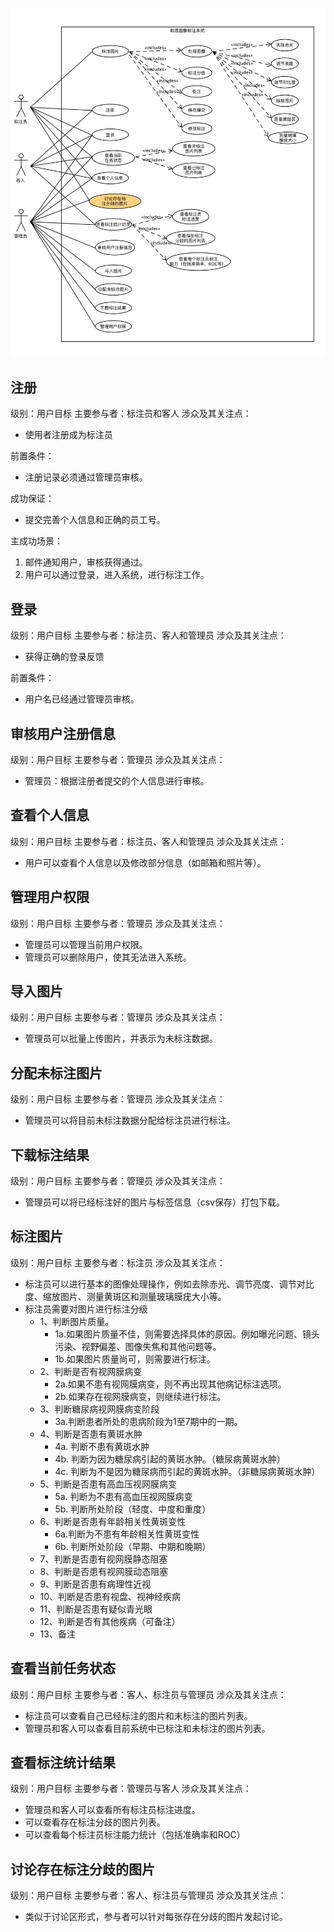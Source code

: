 ![use case](./images/use_case.png)

## 注册
级别：用户目标
主要参与者：标注员和客人
涉众及其关注点：

* 使用者注册成为标注员

前置条件：

* 注册记录必须通过管理员审核。

成功保证：

* 提交完善个人信息和正确的员工号。

主成功场景：

1. 邮件通知用户，审核获得通过。
2. 用户可以通过登录，进入系统，进行标注工作。

## 登录
级别：用户目标
主要参与者：标注员、客人和管理员
涉众及其关注点：

* 获得正确的登录反馈

前置条件：

* 用户名已经通过管理员审核。

## 审核用户注册信息
级别：用户目标
主要参与者：管理员
涉众及其关注点：

* 管理员：根据注册者提交的个人信息进行审核。

## 查看个人信息
级别：用户目标
主要参与者：标注员、客人和管理员
涉众及其关注点：

* 用户可以查看个人信息以及修改部分信息（如邮箱和照片等）。

## 管理用户权限
级别：用户目标
主要参与者：管理员
涉众及其关注点：

* 管理员可以管理当前用户权限。
* 管理员可以删除用户，使其无法进入系统。

## 导入图片
级别：用户目标
主要参与者：管理员
涉众及其关注点：

* 管理员可以批量上传图片，并表示为未标注数据。

## 分配未标注图片
级别：用户目标
主要参与者：管理员
涉众及其关注点：

* 管理员可以将目前未标注数据分配给标注员进行标注。

## 下载标注结果
级别：用户目标
主要参与者：管理员
涉众及其关注点：

* 管理员可以将已经标注好的图片与标签信息（csv保存）打包下载。

## 标注图片
级别：用户目标
主要参与者：标注员
涉众及其关注点：

* 标注员可以进行基本的图像处理操作，例如去除赤光、调节亮度、调节对比度、缩放图片、测量黄斑区和测量玻璃膜疣大小等。
* 标注员需要对图片进行标注分级
	* 1、判断图片质量。
		* 1a.如果图片质量不佳，则需要选择具体的原因。例如曝光问题、镜头污染、视野偏差、图像失焦和其他问题等。
		* 1b.如果图片质量尚可，则需要进行标注。
	* 2、判断是否有视网膜病变
		* 2a.如果不患有视网膜病变，则不再出现其他病记标注选项。
		* 2b.如果存在视网膜病变，则继续进行标注。
	* 3、判断糖尿病视网膜病变阶段
		* 3a.判断患者所处的患病阶段为1至7期中的一期。
	* 4、判断是否患有黄斑水肿
		* 4a. 判断不患有黄斑水肿
		* 4b. 判断为因为糖尿病引起的黄斑水肿。（糖尿病黄斑水肿）
		* 4c. 判断为不是因为糖尿病而引起的黄斑水肿。（非糖尿病黄斑水肿）
	* 5、判断是否患有高血压视网膜病变
		* 5a. 判断为不患有高血压视网膜病变
		* 5b. 判断所处阶段（轻度、中度和重度）
	* 6、判断是否患有年龄相关性黄斑变性
		* 6a.判断为不患有年龄相关性黄斑变性
		* 6b. 判断所处阶段（早期、中期和晚期）
	* 7、判断是否患有视网膜静态阻塞
	* 8、判断是否患有视网膜动态阻塞
	* 9、判断是否患有病理性近视
	* 10、判断是否患有视盘、视神经疾病
	* 11、判断是否患有疑似青光眼
	* 12、判断是否有其他疾病（可备注）
	* 13、备注
	
## 查看当前任务状态
级别：用户目标
主要参与者：客人、标注员与管理员
涉众及其关注点：

* 标注员可以查看自己已经标注的图片和未标注的图片列表。
* 管理员和客人可以查看目前系统中已标注和未标注的图片列表。

## 查看标注统计结果
级别：用户目标
主要参与者：管理员与客人
涉众及其关注点：

* 管理员和客人可以查看所有标注员标注进度。
* 可以查看存在标注分歧的图片列表。
* 可以查看每个标注员标注能力统计（包括准确率和ROC）


## 讨论存在标注分歧的图片
级别：用户目标
主要参与者：客人、标注员与管理员
涉众及其关注点：

* 类似于讨论区形式，参与者可以针对每张存在分歧的图片发起讨论。


